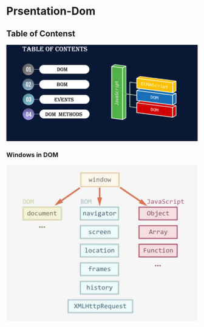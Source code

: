 # Prsentation-Dom
## Table of Contenst
![Pervaya](images/%D0%A1%D0%BD%D0%B8%D0%BC%D0%BE%D0%BA%20%D1%8D%D0%BA%D1%80%D0%B0%D0%BD%D0%B0%202023-03-29%20%D0%B2%2022.09.21.png)

### Windows in DOM 
![Vtoraya](images/%D0%A1%D0%BD%D0%B8%D0%BC%D0%BE%D0%BA%20%D1%8D%D0%BA%D1%80%D0%B0%D0%BD%D0%B0%202023-03-29%20%D0%B2%2022.14.03.png)